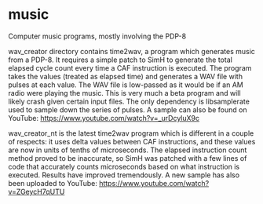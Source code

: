 # music
Computer music programs, mostly involving the PDP-8

wav_creator directory contains time2wav, a program which generates music from a PDP-8. It requires a simple patch to SimH to generate the total elapsed cycle count every time a CAF instruction is executed. The program takes the values (treated as elapsed time) and generates a WAV file with pulses at each value. The WAV file is low-passed as it would be if an AM radio were playing the music. This is very much a beta program and will likely crash given certain input files. The only dependency is libsamplerate used to sample down the series of pulses. A sample can also be found on YouTube: https://www.youtube.com/watch?v=_urDcyluX9c

wav_creator_nt is the latest time2wav program which is different in a couple of respects: it uses delta values between CAF instructions, and these values are now in units of tenths of microseconds. The elapsed instruction count method proved to be inaccurate, so SimH was patched with a few lines of code that accurately counts microseconds based on what instruction is executed. Results have improved tremendously. A new sample has also been uploaded to YouTube: https://www.youtube.com/watch?v=ZGeycH7qUTU
